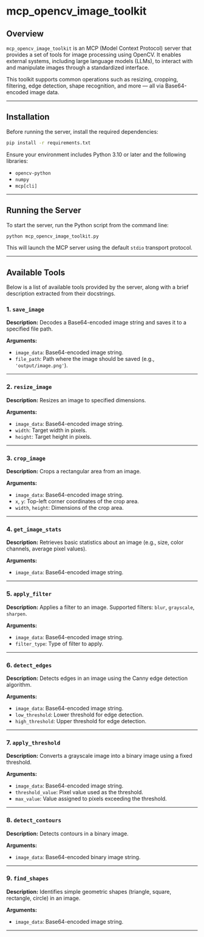 # mcp_opencv_image_toolkit

## Overview

`mcp_opencv_image_toolkit` is an MCP (Model Context Protocol) server that provides a set of tools for image processing using OpenCV. It enables external systems, including large language models (LLMs), to interact with and manipulate images through a standardized interface.

This toolkit supports common operations such as resizing, cropping, filtering, edge detection, shape recognition, and more — all via Base64-encoded image data.

---

## Installation

Before running the server, install the required dependencies:

```bash
pip install -r requirements.txt
```

Ensure your environment includes Python 3.10 or later and the following libraries:

- `opencv-python`
- `numpy`
- `mcp[cli]`

---

## Running the Server

To start the server, run the Python script from the command line:

```bash
python mcp_opencv_image_toolkit.py
```

This will launch the MCP server using the default `stdio` transport protocol.

---

## Available Tools

Below is a list of available tools provided by the server, along with a brief description extracted from their docstrings.

### 1. `save_image`

**Description:** Decodes a Base64-encoded image string and saves it to a specified file path.

**Arguments:**
- `image_data`: Base64-encoded image string.
- `file_path`: Path where the image should be saved (e.g., `'output/image.png'`).

---

### 2. `resize_image`

**Description:** Resizes an image to specified dimensions.

**Arguments:**
- `image_data`: Base64-encoded image string.
- `width`: Target width in pixels.
- `height`: Target height in pixels.

---

### 3. `crop_image`

**Description:** Crops a rectangular area from an image.

**Arguments:**
- `image_data`: Base64-encoded image string.
- `x`, `y`: Top-left corner coordinates of the crop area.
- `width`, `height`: Dimensions of the crop area.

---

### 4. `get_image_stats`

**Description:** Retrieves basic statistics about an image (e.g., size, color channels, average pixel values).

**Arguments:**
- `image_data`: Base64-encoded image string.

---

### 5. `apply_filter`

**Description:** Applies a filter to an image. Supported filters: `blur`, `grayscale`, `sharpen`.

**Arguments:**
- `image_data`: Base64-encoded image string.
- `filter_type`: Type of filter to apply.

---

### 6. `detect_edges`

**Description:** Detects edges in an image using the Canny edge detection algorithm.

**Arguments:**
- `image_data`: Base64-encoded image string.
- `low_threshold`: Lower threshold for edge detection.
- `high_threshold`: Upper threshold for edge detection.

---

### 7. `apply_threshold`

**Description:** Converts a grayscale image into a binary image using a fixed threshold.

**Arguments:**
- `image_data`: Base64-encoded image string.
- `threshold_value`: Pixel value used as the threshold.
- `max_value`: Value assigned to pixels exceeding the threshold.

---

### 8. `detect_contours`

**Description:** Detects contours in a binary image.

**Arguments:**
- `image_data`: Base64-encoded binary image string.

---

### 9. `find_shapes`

**Description:** Identifies simple geometric shapes (triangle, square, rectangle, circle) in an image.

**Arguments:**
- `image_data`: Base64-encoded image string.

---